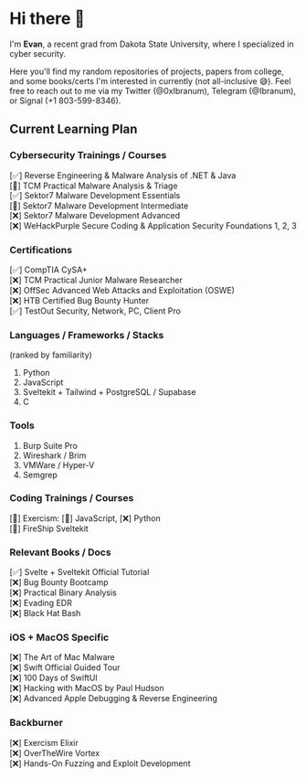 # Hi there 👋

<!--
**Ibranum/Ibranum** is a ✨ _special_ ✨ repository because its `README.md` (this file) appears on your GitHub profile.

Here are some ideas to get you started:

- 🔭 I’m currently working on ...
- 🌱 I’m currently learning ...
- 👯 I’m looking to collaborate on ...
- 🤔 I’m looking for help with ...
- 💬 Ask me about ...
- 📫 How to reach me: ...
- 😄 Pronouns: ...
- ⚡ Fun fact: ...
-->

I'm <b>Evan</b>, a recent grad from Dakota State University, where I specialized in cyber security.

Here you'll find my random repositories of projects, papers from college, and some books/certs I'm interested in currently (not all-inclusive 😅). Feel free to reach out to me via my Twitter (@0xIbranum), Telegram (@Ibranum), or Signal (+1 803-599-8346).

## Current Learning Plan
### Cybersecurity Trainings / Courses
[✅] Reverse Engineering & Malware Analysis of .NET & Java
<br>
[🔄] TCM Practical Malware Analysis & Triage
<br>
[✅] Sektor7 Malware Development Essentials
<br>
[🔄] Sektor7 Malware Development Intermediate
<br>
[❌] Sektor7 Malware Development Advanced
<br>
[❌] WeHackPurple Secure Coding & Application Security Foundations 1, 2, 3


### Certifications
[✅] CompTIA CySA+
<br>
[❌] TCM Practical Junior Malware Researcher
<br>
[❌] OffSec Advanced Web Attacks and Exploitation (OSWE)
<br>
[❌] HTB Certified Bug Bounty Hunter
<br>
[✅] TestOut Security, Network, PC, Client Pro

### Languages / Frameworks / Stacks
(ranked by familiarity)
1. Python
2. JavaScript
3. Sveltekit + Tailwind + PostgreSQL / Supabase
5. C

### Tools
1. Burp Suite Pro
2. Wireshark / Brim
3. VMWare / Hyper-V
4. Semgrep

### Coding Trainings / Courses
[🔄] Exercism: [🔄] JavaScript, [❌] Python
<br>
[🔄] FireShip Sveltekit

### Relevant Books / Docs
[✅] Svelte + Sveltekit Official Tutorial
<br>
[❌] Bug Bounty Bootcamp
<br>
[❌] Practical Binary Analysis
<br>
[❌] Evading EDR
<br>
[❌] Black Hat Bash

### iOS + MacOS Specific
[❌] The Art of Mac Malware
<br>
[❌] Swift Official Guided Tour
<br>
[❌] 100 Days of SwiftUI
<br>
[❌] Hacking with MacOS by Paul Hudson
<br>
[❌] Advanced Apple Debugging & Reverse Engineering

### Backburner
[❌] Exercism Elixir
<br>
[❌] OverTheWire Vortex
<br>
[❌] Hands-On Fuzzing and Exploit Development

